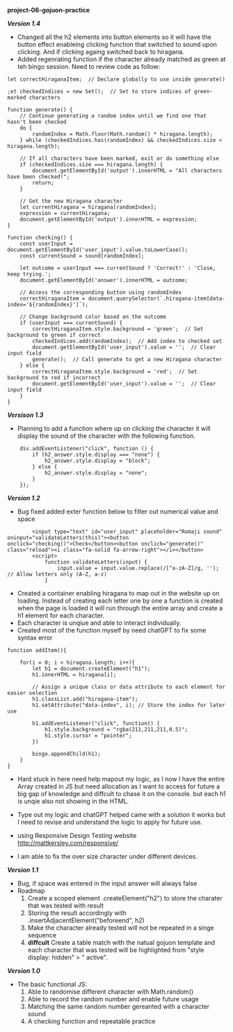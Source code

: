 **project-06-gojuon-practice**

***Version 1.4***
- Changed all the h2 elements into button elements so it will have the button effect enableing clicking function that switched to sound upon clicking. And if clicking againg switched back to hiragana.
- Added regenrating function if the character already matched as green at teh bingo session. Need to review code as follow:
```
let correctHiraganaItem;  // Declare globally to use inside generate()

;et checkedIndices = new Set();  // Set to store indices of green-marked characters

function generate() {
    // Continue generating a random index until we find one that hasn't been checked
    do {
        randomIndex = Math.floor(Math.random() * hiragana.length);
    } while (checkedIndices.has(randomIndex) && checkedIndices.size < hiragana.length);

    // If all characters have been marked, exit or do something else
    if (checkedIndices.size === hiragana.length) {
        document.getElementById('output').innerHTML = "All characters have been checked!";
        return;
    }

    // Get the new Hiragana character
    let currentHiragana = hiragana[randomIndex];
    expression = currentHiragana;
    document.getElementById('output').innerHTML = expression;
}

function checking() {
    const userInput = document.getElementById('user_input').value.toLowerCase();
    const currentSound = sound[randomIndex];

    let outcome = userInput === currentSound ? 'Correct!' : 'Close, keep trying.';
    document.getElementById('answer').innerHTML = outcome;

    // Access the corresponding button using randomIndex
    correctHiraganaItem = document.querySelector(`.hiragana-item[data-index='${randomIndex}']`);

    // Change background color based on the outcome
    if (userInput === currentSound) {
        correctHiraganaItem.style.background = 'green';  // Set background to green if correct
        checkedIndices.add(randomIndex);  // Add index to checked set
        document.getElementById('user_input').value = '';  // Clear input field
        generate();  // Call generate to get a new Hiragana character
    } else {
        correctHiraganaItem.style.background = 'red';  // Set background to red if incorrect
        document.getElementById('user_input').value = '';  // Clear input field
    }
}
```




***Versison 1.3***
- Planning to add a function where up on clicking the character it will display the sound of the character with the following function.

```
    div.addEventListener("click", function () {
        if (h2_answer.style.display === "none") {
            h2_answer.style.display = "block";
        } else {
            h2_answer.style.display = "none";
        }
    });
```



***Version 1.2***
- Bug fixed added exter function below to filter out numerical value and space

```
        <input type="text" id="user_input" placeholder="Romaji sound" oninput="validateLetters(this)"><button onclick="checking()">Check</button><button onclick="generate()" class="reload"><i class="fa-solid fa-arrow-right"></i></button>
        <script>
            function validateLetters(input) {
                input.value = input.value.replace(/[^a-zA-Z]/g, ''); // Allow letters only (A-Z, a-z)
            }
```

- Created a container enabling hiragana to map out in the website up on loading. Instead of creating each letter one by one a function is created when the page is loaded it will run through the entire array and create a h1 element for each character.
- Each character is unqiue and able to interact individually.
- Created most of the function myself by need chatGPT to fix some syntax error

```
function addItem(){

    for(i = 0; i < hiragana.length; i++){
        let h1 = document.createElement("h1");
        h1.innerHTML = hiragana[i];

        // Assign a unique class or data attribute to each element for easier selection
        h1.classList.add("hiragana-item");
        h1.setAttribute("data-index", i); // Store the index for later use

        h1.addEventListener("click", function() {
            h1.style.background = "rgba(211,211,211,0.5)";
            h1.style.cursor = "pointer";
        })
    
        bingo.appendChild(h1);
    }
}

```

- Hard stuck in here need help mapout my logic, as I now I have the entire Array created in JS but need allocation as I want to access for future a big gap of knowledge and diffcult to chase it on the console. but each h1 is unqie also not showing in the HTML. 
- Type out my logic and chatGPT helped came with a solution it works but I need to revise and understand the logic to apply for future use.

- using Responsive Design Testing website http://mattkersley.com/responsive/
- I am able to fix the over size character under different devices. 


***Version 1.1***
- Bug, if space was entered in the input answer will always false
- Roadmap
    1. Create a scoped element .createElement("h2") to store the charater that was tested with result
    2. Storing the result accordingly with .insertAdjacentElement("beforeend", h2)
    3. Make the character already tested will not be repeated in a singe sequence
    4. **diffcult** Create a table match with the natual gojuon template and each character that was tested will be highlighted from "style display: hidden" > " active". 



***Version 1.0***
- The basic functional JS:
    1. Able to randomise different character with Math.random()
    2. Able to record the random number and enable future usage
    3. Matching the same random number gereanted with a character sound
    4. A checking function and repeatable practice
